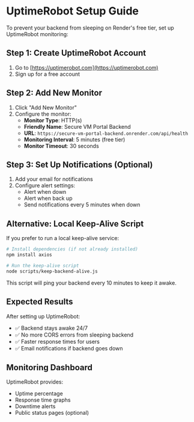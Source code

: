 # UptimeRobot Setup Guide

To prevent your backend from sleeping on Render's free tier, set up UptimeRobot monitoring:

## Step 1: Create UptimeRobot Account
1. Go to [https://uptimerobot.com](https://uptimerobot.com)
2. Sign up for a free account

## Step 2: Add New Monitor
1. Click "Add New Monitor"
2. Configure the monitor:
   - **Monitor Type**: HTTP(s)
   - **Friendly Name**: Secure VM Portal Backend
   - **URL**: `https://secure-vm-portal-backend.onrender.com/api/health`
   - **Monitoring Interval**: 5 minutes (free tier)
   - **Monitor Timeout**: 30 seconds

## Step 3: Set Up Notifications (Optional)
1. Add your email for notifications
2. Configure alert settings:
   - Alert when down
   - Alert when back up
   - Send notifications every 5 minutes when down

## Alternative: Local Keep-Alive Script

If you prefer to run a local keep-alive service:

```bash
# Install dependencies (if not already installed)
npm install axios

# Run the keep-alive script
node scripts/keep-backend-alive.js
```

This script will ping your backend every 10 minutes to keep it awake.

## Expected Results

After setting up UptimeRobot:
- ✅ Backend stays awake 24/7
- ✅ No more CORS errors from sleeping backend
- ✅ Faster response times for users
- ✅ Email notifications if backend goes down

## Monitoring Dashboard

UptimeRobot provides:
- Uptime percentage
- Response time graphs
- Downtime alerts
- Public status pages (optional)